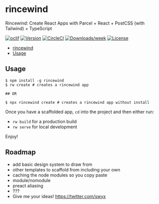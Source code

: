 # rincewind

Rincewind: Create React Apps with Parcel + React + PostCSS (with Tailwind) + TypeScript

[![oclif](https://img.shields.io/badge/cli-oclif-brightgreen.svg)](https://oclif.io)
[![Version](https://img.shields.io/npm/v/rincewind.svg)](https://npmjs.org/package/rincewind)
[![CircleCI](https://circleci.com/gh/sw-yx/rincewind/tree/master.svg?style=shield)](https://circleci.com/gh/sw-yx/rincewind/tree/master)
[![Downloads/week](https://img.shields.io/npm/dw/rincewind.svg)](https://npmjs.org/package/rincewind)
[![License](https://img.shields.io/npm/l/rincewind.svg)](https://github.com/sw-yx/rincewind/blob/master/package.json)

<!-- toc -->

- [rincewind](#rincewind)
- [Usage](#usage)
  <!-- tocstop -->

## Usage

```sh-session
$ npm install -g rincewind
$ rw create # creates a rincewind app

## OR

$ npx rincewind create # creates a rincewind app without install
```

Once you have a scaffolded app, `cd` into the project and then either run:

- `rw build` for a production build
- `rw serve` for local development

Enjoy!

## Roadmap

- add basic design system to draw from
- other templates to scaffold from including your own
- caching the node modules so you copy paste
- module/nomodule
- preact aliasing
- ???
- Give me your ideas! https://twitter.com/swyx
